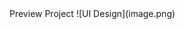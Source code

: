 <link href="https://ziadsharara.github.io/Guess-My-Number/"> Preview Project <a/>
![UI Design](image.png)
